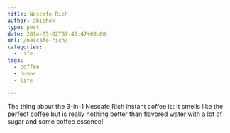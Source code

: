 ```yaml
---
title: Nescafe Rich
author: abishek
type: post
date: 2014-05-02T07:46:47+00:00
url: /nescafe-rich/
categories:
  - Life
tags:
  - coffee
  - humor
  - life

---
```

The thing about the 3-in-1 Nescafe Rich instant coffee is: it smells like the perfect coffee but is really nothing better than flavored water with a lot of sugar and some coffee essence!